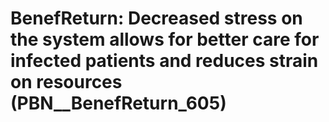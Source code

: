 # BenefReturn: __Decreased stress on the system allows for better care for infected patients and reduces strain on resources__ (PBN__BenefReturn_605)

